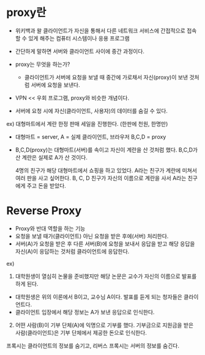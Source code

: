 # proxy란

- 위키백과 왈 클라이언트가 자신을 통해서 다른 네트워크 서비스에 간접적으로 접속할 수 있게 해주는 컴퓨터 시스템이나 응용 프로그램

- 간단하게 말하면 서버와 클라이언트 사이에 중간 과정이다.

- proxy는 무엇을 하는가?
  - 클라이언트가 서버에 요청을 보낼 때 중간에 가로채서 자신(proxy)이 보낸 것처럼 서버에 요청을 보낸다.
- VPN << 우회 프로그램, proxy와 비슷한 개념이다.

- 서버에 요청 시에 자신(클라이언트, 사용자)의 데이터를 숨길 수 있다.

ex) 대형마트에서 계란 한정 판매 세일을 진행한다. (한판에 천원, 한명만)

- 대형마트 = server, A = 실제 클라이언트, 브라우저 B,C,D = proxy
- B,C,D(proxy)는 대형마트(서버)를 속이고 자신이 계란을 산 것처럼 했다. B,C,D가 산 계란은 실제로 A가 산 것이다.

  4명의 친구가 해당 대형마트에서 쇼핑을 하고 있었다.
  A라는 친구가 계란에 미쳐서 여러 판을 사고 싶어한다.
  B, C, D 친구가 자신의 이름으로 계란을 사서 A라는 친구에게 주고 돈을 받았다.

# Reverse Proxy

- Proxy와 반대 역할을 하는 기능
- 요청을 보낼 때가(클라이언트) 아닌 요청을 받은 후에(서버) 처리한다.
- 서버(A)가 요청을 받은 후 다른 서버(B)에 요청을 보내서 응답을 받고 해당 응답을 자신(A)이 응답하는 것처럼 클라이언트에 응답한다.

ex)

1. 대학원생이 열심히 논물을 준비했지만 해당 논문은 교수가 자신의 이름으로 발표를 하게 된다.

- 대학원생은 위의 이론에서 B이고, 교수님 A이다. 발표를 듣게 되는 청자들은 클라이언트다.
- 클라이언트 입장에서 해당 정보는 A가 보낸 응답으로 인식한다.

2. 어떤 사람(B)이 기부 단체(A)에 익명으로 기부를 했다. 기부금으로 지원금을 받은 사람(클라이언트)은 기부 단체에서 제공한 돈으로 인식한다.

프록시는 클라이언트의 정보를 숨기고, 리버스 프록시는 서버의 정보를 숨긴다.
